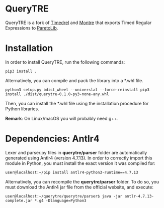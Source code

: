 # QueryTRE
QueryTRE is a fork of [Timedrel] and [Montre] that exports Timed Regular Expressions to [ParetoLib].

[Timedrel]: https://github.com/doganulus/timedrel
[Montre]: https://github.com/doganulus/montre
[ParetoLib]: https://gricad-gitlab.univ-grenoble-alpes.fr/verimag/tempo/multidimensional_search

# Installation
In order to install QueryTRE, run the following commands:

``
pip3 install .
``

Alternatively, you can compile and pack the library into a *.whl file.

``
python3 setup.py bdist_wheel --universlal --force-reinstall
pip3 install ./dist/querytre-0.1.0-py3-none-any.whl 
``

Then, you can install the *.whl file using the installation procedure for Python libraries.

**Remark**: On Linux/macOS you will probably need g++.

# Dependencies: Antlr4
Lexer and parser.py files in **querytre/parser** folder are automatically generated using Antlr4 (version 4.7.13). 
In order to correctly import this module in Python, you must install the exact version it was compiled for:

``
user@localhost:~/pip install antlr4-python3-runtime==4.7.13
``

Alternatively, you can recompile the **querytre/parser** folder. To do so, you must download the Antlr4 jar file from the official website, and execute:

``
user@localhost:~/querytre/querytre/parser$ java -jar antlr-4.7.13-complete.jar *.g4 -Dlanguage=Python3
``